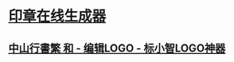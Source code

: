 # [印章在线生成器](https://www.logosc.cn/logo/badge)

## [中山行書繁 和 - 编辑LOGO - 标小智LOGO神器](https://www.logosc.cn/edit?logo=7506039)
